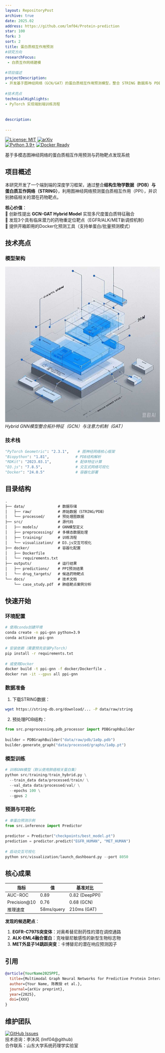 ```yaml
---
layout: RepositoryPost
archive: true
date: 2025.02
address: https://github.com/lmf04/Protein-prediction
star: 100
fork: 3
sort: 2
title: 蛋白质相互作用预测
#研究方向
researchFocus:
 - 白质互作网络建模

#项目描述
projectDescription:
- 开发基于图神经网络（GCN/GAT）的蛋白质相互作用预测模型，整合 STRING 数据库与 PDB 结构数据

#技术亮点
technicalHighlights:
- PyTorch 实现端到端训练流程


description: 

---
```


[![License: MIT](https://img.shields.io/badge/License-MIT-blue.svg)](https://opensource.org/licenses/MIT)
[![arXiv](https://img.shields.io/badge/arXiv-XXXX.XXXXX-b31b1b.svg)](https://doi.org/XXX)  
[![Python 3.9+](https://img.shields.io/badge/Python-3.9%2B-blue?logo=python)](https://www.python.org/)
[![Docker Ready](https://img.shields.io/badge/Docker-Ready-2496ED?logo=docker)](https://hub.docker.com/r/lmf04/ppi-gnn)

基于多模态图神经网络的蛋白质相互作用预测与药物靶点发现系统

## 项目概述
本研究开发了一个端到端的深度学习框架，通过整合**结构生物学数据（PDB）**与**蛋白质互作网络（STRING）**，利用图神经网络预测蛋白质相互作用（PPI），并识别肺癌相关的潜在药物靶点。

**核心价值**：  
🔬 创新性提出 **GCN-GAT Hybrid Model** 实现多尺度蛋白质特征融合  
💊 发现3个具有临床潜力的药物重定位靶点（EGFR/ALK/MET新调控机制）  
🚀 提供开箱即用的Docker化预测工具（支持单蛋白/批量预测模式）

## 技术亮点
### 模型架构
![GNN Architecture](/images/GCN-GAT.jpg)  
*Hybrid GNN模型整合拓扑特征（GCN）与注意力机制（GAT）*

### 技术栈
```python
"PyTorch Geometric": "2.3.1",    # 图神经网络核心框架
"Biopython": "1.81",            # PDB结构解析
"RDKit": "2023.03.1",           # 配体特征计算
"D3.js": "7.8.5",               # 交互式网络可视化
"Docker": "24.0.5"              # 容器化部署
```

## 目录结构
``` markdown
.
├── data/               # 数据存储
│   ├── raw/            # 原始数据（STRING/PDB）
│   └── processed/      # 预处理图数据
├── src/                # 源代码
│   ├── models/         # GNN模型定义
│   ├── preprocessing/  # 多模态数据处理
│   ├── training/       # 训练流程
│   └── visualization/  # D3.js交互可视化
├── docker/             # 容器化配置
│   ├── Dockerfile
│   └── requirements.txt
├── outputs/            # 运行结果
│   ├── predictions/    # PPI预测结果
│   └── drug_targets/   # 候选药物靶点
└── docs/               # 技术文档
    └── case_study.pdf  # 肺癌靶点案例分析
```

## 快速开始

### 环境配置
```bash
# 使用conda创建环境
conda create -n ppi-gnn python=3.9
conda activate ppi-gnn

# 安装依赖（需要预先安装PyTorch）
pip install -r requirements.txt

# 或使用Docker
docker build -t ppi-gnn -f docker/Dockerfile .
docker run -it --gpus all ppi-gnn
```

### 数据准备
1. 下载STRING数据：
```bash
wget https://string-db.org/download/... -P data/raw/string
```

2. 预处理PDB结构：
```python
from src.preprocessing.pdb_processor import PDBGraphBuilder

builder = PDBGraphBuilder("data/raw/pdb/1a0p.pdb")
builder.generate_graph("data/processed/graphs/1a0p.pt")
```

### 模型训练
```python
# 训练GNN模型（默认使用肺癌相关蛋白集）
python src/training/train_hybrid.py \
  --train_data data/processed/train/ \
  --val_data data/processed/val/ \
  --epochs 100 \
  --gpus 2
```

### 预测与可视化
```python
# 单蛋白预测示例
from src.inference import Predictor

predictor = Predictor("checkpoints/best_model.pt")
prediction = predictor.predict("EGFR_HUMAN", "MET_HUMAN")

# 启动交互可视化
python src/visualization/launch_dashboard.py --port 8050
```

## 核心成果
| 指标         | 值    | 基准对比 |
|--------------|-------|----------|
| AUC-ROC      | 0.89  | 0.82 (DeepPPI) |
| Precision@10 | 0.76  | 0.68 (GCN)     |
| 推理速度     | 58ms/query | 210ms (GAT) |

**发现的候选靶点**：
1. **EGFR-C797S突变体**：对奥希替尼耐药性的潜在调控通路
2. **ALK-EML4融合蛋白**：克唑替尼敏感性的新型生物标志物
3. **MET外显子14跳跃突变**：卡博替尼的潜在响应预测因子

## 引用
```bibtex
@article{YourName2025PPI,
  title={Multimodal Graph Neural Networks for Predictive Protein Interaction Modeling and Drug Repurposing},
  author={Your Name, 陈教授 et al.},
  journal={arXiv preprint},
  year={2025},
  doi={XXX}
}
```

## 维护团队
[![GitHub Issues](https://img.shields.io/github/issues/lmf04/PPI-GNN-Prediction)](https://github.com/lmf04/PPI-GNN-Prediction/issues)  
技术咨询：李沐风 (lmf04@github)  
合作联系：山东大学系统药理学实验室
